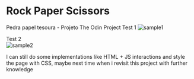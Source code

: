 # Rock Paper Scissors
 Pedra papel tesoura - Projeto The Odin Project
Test 1
![sample1](https://user-images.githubusercontent.com/71563862/201814109-2036c04e-9ec4-4cfe-a6df-e284576b38d9.gif)

Test 2 <br>
![sample2](https://user-images.githubusercontent.com/71563862/201814244-7466a2e7-6271-466c-8522-74272ba1e8cd.gif)


I can still do some implementations like HTML + JS interactions and style the page with CSS, maybe next time when i revisit this project with further knowledge
